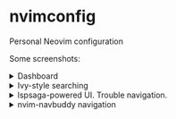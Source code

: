 # nvimconfig

Personal Neovim configuration

Some screenshots:

<details>
    <summary>Dashboard</summary>
    <div style="text-align:center">
        <img src="./screenshots/nvim_dash.png" />
    </div>.
</details>

<details>
    <summary>Ivy-style searching</summary>
    <div style="text-align:center">
        <img src="./screenshots/nvim1.png" />
    </div>.
</details>

<details>
    <summary>lspsaga-powered UI. Trouble navigation.</summary>
    <div style="text-align:center">
        <img src="./screenshots/nvim2.png" />
    </div>.
</details>

<details>
    <summary>nvim-navbuddy navigation</summary>
    <div style="text-align:center">
        <img src="./screenshots/nvim3.png" />
    </div>.
</details>
